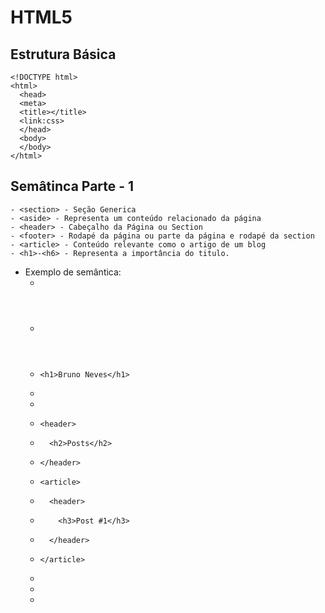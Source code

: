 # HTML5

## Estrutura Básica

    <!DOCTYPE html>
    <html>
      <head>
      <meta>
      <title></title>
      <link:css>
      </head>
      <body>
      </body>
    </html>

## Semâtinca Parte - 1

    - <section> - Seção Generica
    - <aside> - Representa um conteúdo relacionado da página
    - <header> - Cabeçalho da Página ou Section
    - <footer> - Rodapé da página ou parte da página e rodapé da section
    - <article> - Conteúdo relevante como o artigo de um blog
    - <h1>-<h6> - Representa a importância do titulo.

- Exemplo de semântica:
  - <body>
  - <header>
  -     <h1>Bruno Neves</h1>
  - </header>
  - <section>
  -     <header>
  -       <h2>Posts</h2>
  -     </header>
  -     <article>
  -       <header>
  -         <h3>Post #1</h3>
  -       </header>
  -     </article>
  - </section>
  - <footer></footer>
  - </body>
